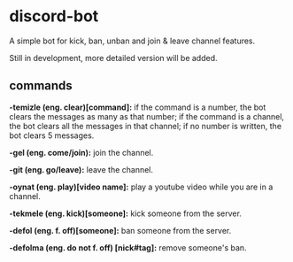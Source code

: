 # discord-bot

A simple bot for kick, ban, unban and join & leave channel features.

Still in development, more detailed version will be added.

## commands

**-temizle (eng. clear)[command]:** if the command is a number, the bot clears the messages as many as that number; if the command is a channel, the bot clears all the messages in that channel; if no number is written, the bot clears 5 messages.

**-gel (eng. come/join):** join the channel.

**-git (eng. go/leave):** leave the channel.

**-oynat (eng. play)[video name]:** play a youtube video while you are in a channel.

**-tekmele (eng. kick)[someone]:** kick someone from the server.

**-defol (eng. f. off)[someone]:** ban someone from the server.

**-defolma (eng. do not f. off) [nick#tag]:** remove someone's ban.
